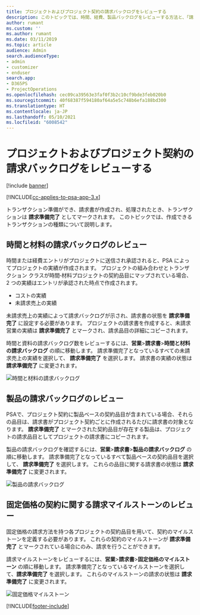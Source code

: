 ```yaml
---
title: プロジェクトおよびプロジェクト契約の請求バックログをレビューする
description: このトピックでは、時間、経費、製品バックログをレビューする方法と、「請求準備完了」としてマークする方法について説明します。
author: rumant
ms.custom: ''
ms.author: rumant
ms.date: 03/11/2019
ms.topic: article
audience: Admin
search.audienceType:
- admin
- customizer
- enduser
search.app:
- D365PS
- ProjectOperations
ms.openlocfilehash: cec09ca39563e3faf0f3b2c10cf9bde3feb020b0
ms.sourcegitcommit: 40f68387f594180af64a5e5c748b6efa188bd300
ms.translationtype: HT
ms.contentlocale: ja-JP
ms.lasthandoff: 05/10/2021
ms.locfileid: "6008542"
---
```

# <a name="review-the-invoicing-backlog-on-projects-and-project-contracts"></a>プロジェクトおよびプロジェクト契約の請求バックログをレビューする

[!include [banner](../includes/psa-now-project-operations.md)]

[!INCLUDE[cc-applies-to-psa-app-3.x](../includes/cc-applies-to-psa-app-3x.md)]

トランザクション準備ができ、請求書が作成され、処理されたとき、トランザクションは **請求準備完了** としてマークされます。 このトピックでは、作成できるトランザクションの種類について説明します。

## <a name="review-the-time-and-material-billing-backlog"></a>時間と材料の請求バックログのレビュー

時間または経費エントリがプロジェクトに送信され承認されると、PSA によってプロジェクトの実績が作成されます。 プロジェクトの組み合わせとトランザクション クラスが時間‐材料プロジェクトの契約品目にマップされている場合、2 つの実績はエントリが承認された時点で作成されます。

- コストの実績 
- 未請求売上の実績

未請求売上の実績によって請求バックログが示され、請求書の状態を **請求準備完了** に設定する必要があります。 プロジェクトの請求書を作成すると、未請求営業の実績は **請求準備完了** とマークされ、請求品目の詳細にコピーされます。

時間と資料の請求バックログ数をレビューするには、**営業**\>**請求書**\>**時間と材料の請求バックログ** の順に移動します。 請求準備完了となっているすべての未請求売上の実績を選択して、 **請求準備完了** を選択します。 請求書の実績の状態は **請求準備完了** に変更されます。

![時間と材料の請求バックログ](media/TMBacklog.png)

## <a name="review-the-product-billing-backlog"></a>製品の請求バックログのレビュー

PSAで、プロジェクト契約に製品ベースの契約品目が含まれている場合、それらの品目は、請求書がプロジェクト契約ごとに作成されるたびに請求書の対象となります。 **請求準備完了** とマークされた契約品目が存在する製品は、プロジェクトの請求品目としてプロジェクトの請求書にコピーされます。

製品の請求バックログを確認するには、**営業**\>**請求書**\>**製品の請求バックログ** の順に移動します。 請求準備完了となっているすべて製品ベースの契約品目を選択して、 **請求準備完了** を選択します。 これらの品目に関する請求書の状態は **請求準備完了** に変更されます。

![製品の請求バックログ](media/ProductBacklog.png)

## <a name="review-billing-milestones-on-fixed-price-contracts"></a>固定価格の契約に関する請求マイルストーンのレビュー

固定価格の請求方法を持つ各プロジェクトの契約品目を用いて、契約のマイルストーンを定義する必要があります。 これらの契約のマイルストーンが **請求準備完了** とマークされている場合にのみ、請求を行うことができます。 

請求マイルストーンをレビューするには、**営業**\>**請求書**\>**固定価格のマイルストーン** の順に移動します。 請求準備完了となっているマイルストーンを選択して、**請求準備完了** を選択します。 これらのマイルストーンの請求の状態は **請求準備完了** に変更されます。

![固定価格マイルストーン](media/FPBacklog.png)


[!INCLUDE[footer-include](../includes/footer-banner.md)]